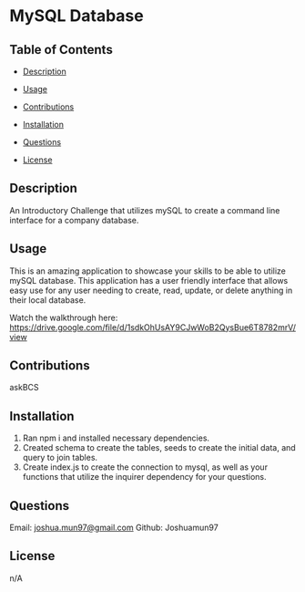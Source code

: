 # MySQL Database

## Table of Contents

- [Description](#Description)

- [Usage](#Usage)

- [Contributions](#Contributions)

- [Installation](#Installation)

- [Questions](#Questions)

- [License](#License)

## Description
An Introductory Challenge that utilizes mySQL to create a command line interface for a company database.

## Usage
This is an amazing application to showcase your skills to be able to utilize mySQL database. This application has a user friendly interface that allows easy use for any user needing to create, read, update, or delete anything in their local database.

Watch the walkthrough here:
https://drive.google.com/file/d/1sdkOhUsAY9CJwWoB2QysBue6T8782mrV/view


## Contributions
askBCS

## Installation
1. Ran npm i and installed necessary dependencies.
2. Created schema to create the tables, seeds to create the initial data, and query to join tables. 
3. Create index.js to create the connection to mysql, as well as your functions that utilize the inquirer dependency for your questions.

## Questions
Email: joshua.mun97@gmail.com
Github: Joshuamun97

## License
n/A
